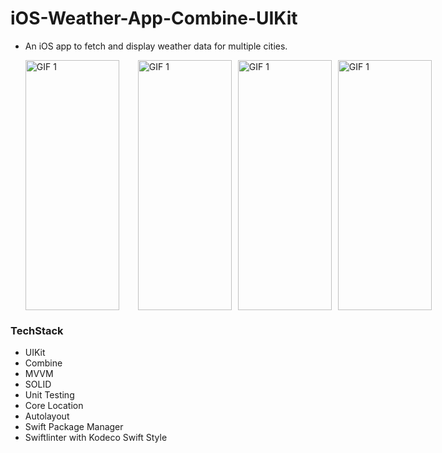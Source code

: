 # **iOS-Weather-App-Combine-UIKit**

- An iOS app to fetch and display weather data for multiple cities. 
  <p style="display: flex; justify-content: space-between;">
  <img src="https://github.com/ufukanilozluk/Ios-Weather-App-Combine-UIKit/blob/master/weather_1.gif" style="margin-right: 30px;" alt="GIF 1" width="150" height="400"/>
  <img src="https://github.com/ufukanilozluk/Ios-Weather-App-Combine-UIKit/blob/master/weather_2.gif" style="margin-right: 10px;" alt="GIF 1" width="150" height="400"/>
  <img src="https://github.com/ufukanilozluk/Ios-Weather-App-Combine-UIKit/blob/master/weather_3.gif" style="margin-right: 10px;" alt="GIF 1" width="150" height="400"/>
  <img src="https://github.com/ufukanilozluk/Ios-Weather-App-Combine-UIKit/blob/master/weather_4.gif" alt="GIF 1" width="150" height="400"/>
</div>

### **TechStack**

- UIKit
- Combine
- MVVM
- SOLID
- Unit Testing
- Core Location
- Autolayout
- Swift Package Manager
- Swiftlinter with Kodeco Swift Style

